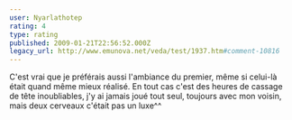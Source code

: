 ```yaml
---
user: Nyarlathotep
rating: 4
type: rating
published: 2009-01-21T22:56:52.000Z
legacy_url: http://www.emunova.net/veda/test/1937.htm#comment-10816
---
```

C'est vrai que je préférais aussi l'ambiance du premier, même si celui-là était quand même mieux réalisé. En tout cas c'est des heures de cassage de tête inoubliables, j'y ai jamais joué tout seul, toujours avec mon voisin, mais deux cerveaux c'était pas un luxe^^